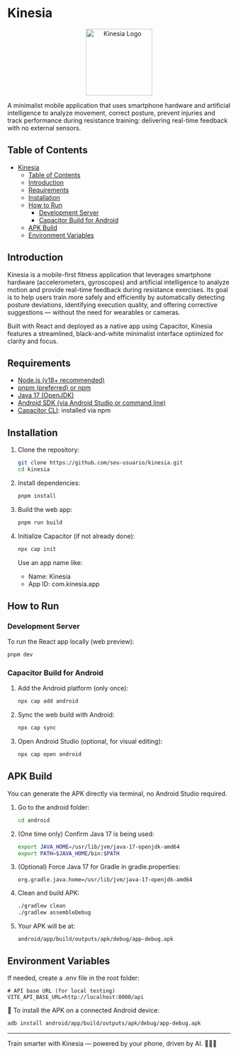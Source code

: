 # Kinesia
<p align="center">
  <img src="/public/kinesia-logo.svg" alt="Kinesia Logo" width="150">
</p>
A minimalist mobile application that uses smartphone hardware and artificial intelligence to analyze movement, correct posture, prevent injuries and track performance during resistance training: delivering real-time feedback with no external sensors.

## Table of Contents
- [Kinesia](#kinesia)
  - [Table of Contents](#table-of-contents)
  - [Introduction](#introduction)
  - [Requirements](#requirements)
  - [Installation](#installation)
  - [How to Run](#how-to-run)
    - [Development Server](#development-server)
    - [Capacitor Build for Android](#capacitor-build-for-android)
  - [APK Build](#apk-build)
  - [Environment Variables](#environment-variables)

## Introduction

Kinesia is a mobile-first fitness application that leverages smartphone hardware (accelerometers, gyroscopes) and artificial intelligence to analyze motion and provide real-time feedback during resistance exercises. Its goal is to help users train more safely and efficiently by automatically detecting posture deviations, identifying execution quality, and offering corrective suggestions — without the need for wearables or cameras.

Built with React and deployed as a native app using Capacitor, Kinesia features a streamlined, black-and-white minimalist interface optimized for clarity and focus.


## Requirements

- [Node.js (v18+ recommended)](https://nodejs.org/)
- [pnpm (preferred) or npm](https://pnpm.io/installation)
- [Java 17 (OpenJDK)](https://openjdk.org/projects/jdk/17/)
- [Android SDK (via Android Studio or command line)](https://developer.android.com/studio)
- [Capacitor CLI](https://capacitorjs.com/): installed via npm


## Installation

1. Clone the repository:
   ```bash
   git clone https://github.com/seu-usuario/kinesia.git
   cd kinesia
   ```

2. Install dependencies:
   ```bash
   pnpm install
   ```

3. Build the web app:
   ```bash
   pnpm run build
   ```

4. Initialize Capacitor (if not already done):
   ```bash
   npx cap init
   ```

   Use an app name like:
   - Name: Kinesia
   - App ID: com.kinesia.app


## How to Run

### Development Server

To run the React app locally (web preview):

```bash
pnpm dev
```

### Capacitor Build for Android

1. Add the Android platform (only once):
   ```bash
   npx cap add android
   ```

2. Sync the web build with Android:
   ```bash
   npx cap sync
   ```

3. Open Android Studio (optional, for visual editing):
   ```bash
   npx cap open android
   ```

## APK Build

You can generate the APK directly via terminal, no Android Studio required.

1. Go to the android folder:
   ```bash
   cd android
   ```

2. (One time only) Confirm Java 17 is being used:
   ```bash
   export JAVA_HOME=/usr/lib/jvm/java-17-openjdk-amd64
   export PATH=$JAVA_HOME/bin:$PATH
   ```

3. (Optional) Force Java 17 for Gradle in gradle.properties:
   ```properties
   org.gradle.java.home=/usr/lib/jvm/java-17-openjdk-amd64
   ```

4. Clean and build APK:
   ```bash
   ./gradlew clean
   ./gradlew assembleDebug
   ```

5. Your APK will be at:
   ```
   android/app/build/outputs/apk/debug/app-debug.apk
   ```

## Environment Variables

If needed, create a .env file in the root folder:

```env
# API base URL (for local testing)
VITE_API_BASE_URL=http://localhost:8000/api
```

📱 To install the APK on a connected Android device:

```bash
adb install android/app/build/outputs/apk/debug/app-debug.apk
```

---

Train smarter with Kinesia — powered by your phone, driven by AI. 📱🧠💪  
